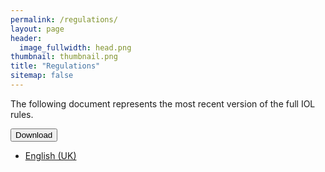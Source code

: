 ```yaml
---
permalink: /regulations/
layout: page
header:
  image_fullwidth: head.png
thumbnail: thumbnail.png
title: "Regulations"
sitemap: false
---
```

The following document represents the most recent version of the full IOL rules.

<button href="#" data-dropdown="drop1" aria-controls="drop1" aria-expanded="false" class="button dropdown small">Download</button><br>
<ul id="drop1" data-dropdown-content class="f-dropdown" aria-hidden="true">
  <li><a href="/rules/rules.pdf">English (UK)</a></li>
</ul>